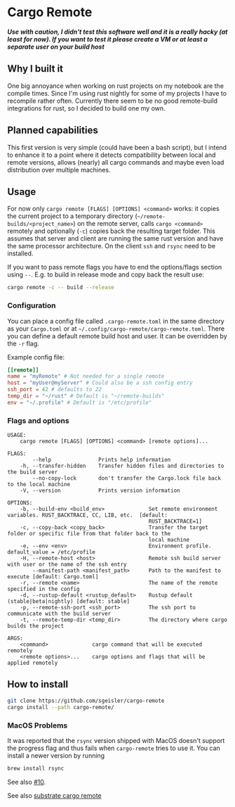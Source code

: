 # Cargo Remote

***Use with caution, I didn't test this software well and it is a really hacky
(at least for now). If you want to test it please create a VM or at least a separate
user on your build host***

## Why I built it
One big annoyance when working on rust projects on my notebook are the compile
times. Since I'm using rust nightly for some of my projects I have to recompile
rather often. Currently there seem to be no good remote-build integrations for
rust, so I decided to build one my own.

## Planned capabilities
This first version is very simple (could have been a bash script), but I intend to
enhance it to a point where it detects compatibility between local and remote
versions, allows (nearly) all cargo commands and maybe even load distribution
over multiple machines.

## Usage
For now only `cargo remote [FLAGS] [OPTIONS] <command>` works: it copies the
current project to a temporary directory (`~/remote-builds/<project_name>`) on
the remote server, calls `cargo <command>` remotely and optionally (`-c`) copies
back the resulting target folder. This assumes that server and client are running
the same rust version and have the same processor architecture. On the client `ssh`
and `rsync` need to be installed.

If you want to pass remote flags you have to end the options/flags section using
`--`. E.g. to build in release mode and copy back the result use:
```bash
cargo remote -c -- build --release
```

### Configuration
You can place a config file called `.cargo-remote.toml` in the same directory as your
`Cargo.toml` or at `~/.config/cargo-remote/cargo-remote.toml`. There you can define a
default remote build host and user. It can be overridden by the `-r` flag.

Example config file:
```toml
[[remote]]
name = "myRemote" # Not needed for a single remote
host = "myUser@myServer" # Could also be a ssh config entry
ssh_port = 42 # defaults to 22
temp_dir = "~/rust" # Default is "~/remote-builds"
env = "~/.profile" # Default is "/etc/profile"
```

### Flags and options

```
USAGE:
    cargo remote [FLAGS] [OPTIONS] <command> [remote options]...

FLAGS:
        --help               Prints help information
    -h, --transfer-hidden    Transfer hidden files and directories to the build server
        --no-copy-lock       don't transfer the Cargo.lock file back to the local machine
    -V, --version            Prints version information

OPTIONS:
    -b, --build-env <build_env>              Set remote environment variables. RUST_BACKTRACE, CC, LIB, etc.  [default:
                                             RUST_BACKTRACE=1]
    -c, --copy-back <copy_back>              Transfer the target folder or specific file from that folder back to the
                                             local machine
    -e, --env <env>                          Environment profile. default_value = /etc/profile
    -H, --remote-host <host>                 Remote ssh build server with user or the name of the ssh entry
        --manifest-path <manifest_path>      Path to the manifest to execute [default: Cargo.toml]
    -r, --remote <name>                      The name of the remote specified in the config
    -d, --rustup-default <rustup_default>    Rustup default (stable|beta|nightly) [default: stable]
    -p, --remote-ssh-port <ssh_port>         The ssh port to communicate with the build server
    -t, --remote-temp-dir <temp_dir>         The directory where cargo builds the project

ARGS:
    <command>              cargo command that will be executed remotely
    <remote options>...    cargo options and flags that will be applied remotely
```


## How to install
```bash
git clone https://github.com/sgeisler/cargo-remote
cargo install --path cargo-remote/
```

### MacOS Problems
It was reported that the `rsync` version shipped with MacOS doesn't support the progress flag and thus fails when
`cargo-remote` tries to use it. You can install a newer version by running
```bash
brew install rsync
```
See also [#10](https://github.com/sgeisler/cargo-remote/issues/10).

See also [substrate cargo remote](https://www.chevdor.com/post/2019/12/23/cargo-remote/)
